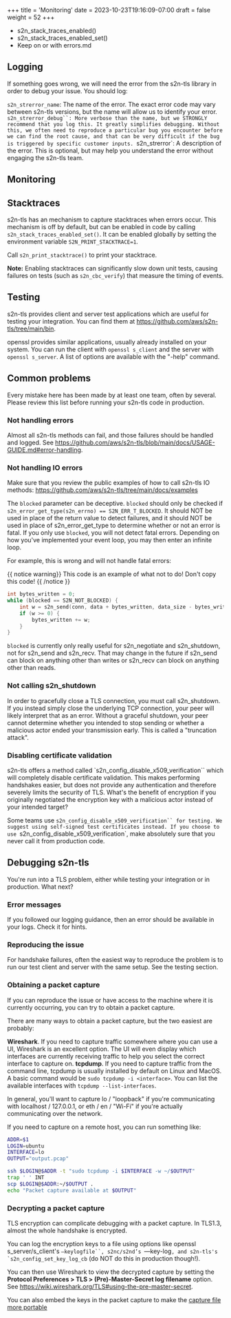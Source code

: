 +++
title = 'Monitoring'
date = 2023-10-23T19:16:09-07:00
draft = false
weight = 52
+++

- s2n_stack_traces_enabled()
- s2n_stack_traces_enabled_set()
- Keep on or with errors.md

## Logging

If something goes wrong, we will need the error from the s2n-tls library in order to debug your issue. You should log:

`s2n_strerror_name`: The name of the error. The exact error code may vary between s2n-tls versions, but the name will allow us to identify your error.
`s2n_strerror_debug``: More verbose than the name, but we STRONGLY recommend that you log this. It greatly simplifies debugging. Without this, we often need to reproduce a particular bug you encounter before we can find the root cause, and that can be very difficult if the bug is triggered by specific customer inputs.
`s2n_strerror`: A description of the error. This is optional, but may help you understand the error without engaging the s2n-tls team.

## Monitoring

## Stacktraces

s2n-tls has an mechanism to capture stacktraces when errors occur. This mechanism is off by default, but can be enabled in code by calling `s2n_stack_traces_enabled_set()`. It can be enabled globally by setting the environment variable `S2N_PRINT_STACKTRACE=1`.

Call `s2n_print_stacktrace()` to print your stacktrace.

**Note:** Enabling stacktraces can significantly slow down unit tests, causing failures on tests (such as `s2n_cbc_verify`) that measure the timing of events.

## Testing

s2n-tls provides client and server test applications which are useful for testing your integration. You can find them at https://github.com/aws/s2n-tls/tree/main/bin.

openssl provides similar applications, usually already installed on your system. You can run the client with `openssl s_client` and the server with `openssl s_server`. A list of options are available with the "-help" command.

## Common problems

Every mistake here has been made by at least one team, often by several. Please review this list before running your s2n-tls code in production.

### Not handling errors

Almost all s2n-tls methods can fail, and those failures should be handled and logged. See https://github.com/aws/s2n-tls/blob/main/docs/USAGE-GUIDE.md#error-handling.

### Not handling IO errors

Make sure that you review the public examples of how to call s2n-tls IO methods: https://github.com/aws/s2n-tls/tree/main/docs/examples

The `blocked` parameter can be deceptive. `blocked` should only be checked if `s2n_error_get_type(s2n_errno) == S2N_ERR_T_BLOCKED`. It should NOT be used in place of the return value to detect failures, and it should NOT be used in place of s2n_error_get_type to determine whether or not an error is fatal. If you only use `blocked`, you will not detect fatal errors. Depending on how you've implemented your event loop, you may then enter an infinite loop.

For example, this is wrong and will not handle fatal errors:

{{ notice warning}}
This code is an example of what not to do! Don't copy this code! 
{{ /notice }}

```c
int bytes_written = 0;
while (blocked == S2N_NOT_BLOCKED) {
    int w = s2n_send(conn, data + bytes_written, data_size - bytes_written, &blocked);
    if (w >= 0) {
        bytes_written += w;
    }
}
```

`blocked` is currently only really useful for s2n_negotiate and s2n_shutdown, not for s2n_send and s2n_recv. That may change in the future if s2n_send can block on anything other than writes or s2n_recv can block on anything other than reads.

### Not calling s2n_shutdown

In order to gracefully close a TLS connection, you must call s2n_shutdown. If you instead simply close the underlying TCP connection, your peer will likely interpret that as an error. Without a graceful shutdown, your peer cannot determine whether you intended to stop sending or whether a malicious actor ended your transmission early. This is called a "truncation attack".

### Disabling certificate validation

s2n-tls offers a method called `s2n_config_disable_x509_verification`` which will completely disable certificate validation. This makes performing handshakes easier, but does not provide any authentication and therefore severely limits the security of TLS. What's the benefit of encryption if you originally negotiated the encryption key with a malicious actor instead of your intended target?

Some teams use `s2n_config_disable_x509_verification`` for testing. We suggest using self-signed test certificates instead. If you choose to use `s2n_config_disable_x509_verification`, make absolutely sure that you never call it from production code.

## Debugging s2n-tls

You're run into a TLS problem, either while testing your integration or in production. What next?

### Error messages

If you followed our logging guidance, then an error should be available in your logs. Check it for hints.

### Reproducing the issue

For handshake failures, often the easiest way to reproduce the problem is to run our test client and server with the same setup. See the testing section.

### Obtaining a packet capture

If you can reproduce the issue or have access to the machine where it is currently occurring, you can try to obtain a packet capture.

There are many ways to obtain a packet capture, but the two easiest are probably:

**Wireshark**. If you need to capture traffic somewhere where you can use a UI, Wireshark is an excellent option. The UI will even display which interfaces are currently receiving traffic to help you select the correct interface to capture on.
**tcpdump**. If you need to capture traffic from the command line, tcpdump is usually installed by default on Linux and MacOS. A basic command would be `sudo tcpdump -i <interface>`. You can list the available interfaces with `tcpdump --list-interfaces`.

In general, you'll want to capture lo / "loopback" if you're communicating with localhost / 127.0.0.1, or eth / en / "Wi-Fi" if you're actually communicating over the network.

If you need to capture on a remote host, you can run something like:

```sh
ADDR=$1
LOGIN=ubuntu
INTERFACE=lo
OUTPUT="output.pcap"

ssh $LOGIN@$ADDR -t "sudo tcpdump -i $INTERFACE -w ~/$OUTPUT"
trap ' ' INT
scp $LOGIN@$ADDR:~/$OUTPUT .
echo "Packet capture available at $OUTPUT"
```

### Decrypting a packet capture

TLS encryption can complicate debugging with a packet capture. In TLS1.3, almost the whole handshake is encrypted.

You can log the encryption keys to a file using options like openssl s_server/s_client's `—keylogfile``, s2nc/s2nd’s `—key-log``, and s2n-tls's `s2n_config_set_key_log_cb`` (do NOT do this in production though!). 

You can then use Wireshark to view the decrypted capture by setting the **Protocol Preferences > TLS > (Pre)-Master-Secret log filename** option. See https://wiki.wireshark.org/TLS#using-the-pre-master-secret.

You can also embed the keys in the packet capture to make the [capture file more portable](https://wiki.wireshark.org/TLS#embedding-decryption-secrets-in-a-pcapng-file)
